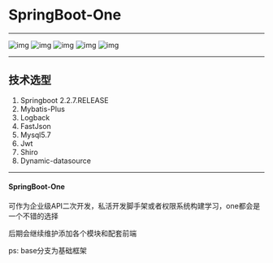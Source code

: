 # SpringBoot-One 
---



![img](https://img.shields.io/badge/Mybatis_Plus-3.1.1-blue.svg)
![img](https://img.shields.io/badge/SpringBoot-2.2.7.RELEASE-green.svg)
![img](https://img.shields.io/badge/Mysql-5.7-red.svg)
![img](https://img.shields.io/badge/Shiro-1.5.3-green.svg)
![img](https://img.shields.io/badge/Jwt-3.4.1-pink.svg)


---
## 技术选型
1. Springboot 2.2.7.RELEASE
2. Mybatis-Plus
3. Logback
4. FastJson
5. Mysql5.7
6. Jwt
7. Shiro
8. Dynamic-datasource

---
#### SpringBoot-One 

可作为企业级API二次开发，私活开发脚手架或者权限系统构建学习，one都会是一个不错的选择

后期会继续维护添加各个模块和配套前端

ps: base分支为基础框架 

